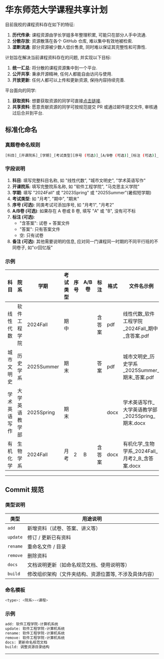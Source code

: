 # 华东师范大学课程共享计划

目前我校的课程资料存在如下的特征:

1. **历代传承**: 课程资源由学长学姐多年整理积累, 可能只在部分人手中流通.
2. **分散存放**: 资源散落在各个 GitHub 仓库, 难以集中有效地被检索.
3. **垄断流通**: 部分资源被少数人低价售卖, 同时难以保证其完整性和可靠性.

计划旨在解决当前课程资料存在的问题, 并实现以下目标:

1. **统一汇总**: 将分散的课程资源集中到一个平台.
2. **公开共享**: 秉承开源精神, 任何人都能自由访问与使用.
3. **开放更新**: 任何人都可以上传和更新资源, 保持内容持续完善.

平台面向的同学:

1. **获取资料**: 想要获取资源的同学可直接[点击链接](https://ecnusc.eagle233.top/).
2. **共享资料**: 愿意贡献资源的同学可按规范提交 PR 或通过邮件提交文件, 审核通过后合并到平台.

## 标准化命名

### 真题卷命名规则

```bash
[科目]_[开课院系]_[学期]_[考试类型][序号 (可选)]_[A/B卷 (可选)]_[标注 (可选)]_[备注 (可选)].[格式]
```

### 字段说明

1. **科目**: 填写完整科目名称, 如 "线性代数", "城市文明史", "学术英语写作"
2. **开课院系**: 填写完整院系名称, 如 "软件工程学院", "马克思主义学院"
3. **学期**: 填写 "2024Fall" 或 "2023Spring" 或 "2025Summer"(暑假短学期)
4. **考试类型**: 如 "月考", "期中", "期末"
5. **序号 (可选)**: 同类考试可添加序号, 如 "月考1", "月考2"
6. **A/B卷 (可选)**: 如果存在 A 卷或 B 卷, 填写 "A" 或 "B", 没有可不标
7. **标注 (可选)**:
     - "含答案": 试卷 + 答案文件
     - "答案": 只有答案文件
     - 空: 只有试卷
8. **备注 (可选)**: 其他需要说明的信息, 应对同一门课程同一时期的不同平行班的不同卷子, 如"cr回忆版"

### 示例

| 科目     | 院系      | 学期         | 考试类型 | 序号 | A/B卷 | 标注  | 格式   | 文件名示例                                  |
| ------ | ------- |------------|  ---- | -- | ---- | --- | ---- |----------------------------------------|
| 线性代数   | 软件工程学院  | 2024Fall   | 期中   |    |      | 含答案 | pdf  | 线性代数\_软件工程学院\_2024Fall\_期中\_含答案.pdf    |
| 城市文明史  | 历史学系    | 2025Summer |  期末   |    |      | 答案  | pdf  | 城市文明史\_历史学系\_2025Summer\_期末\_答案.pdf    |
| 学术英语写作 | 大学英语教学部 | 2025Spring |  期末   |    |      |     | docx | 学术英语写作\_大学英语教学部\_2025Spring\_期末.docx   |
| 有机化学   | 生物学系    | 2024Fall   |  月考   | 2  | B    | 含答案 | docx | 有机化学\_生物学系\_2024Fall\_月考2\_B\_含答案.docx |

---

## Commit 规范

### 类型说明

| 类型       | 用途说明                        |
| -------- | --------------------------- |
| `add`    | 新增资料（试卷、答案、讲义等）             |
| `update` | 修订 / 更新已有资料                 |
| `rename` | 重命名文件 / 目录                  |
| `remove` | 删除资料                        |
| `docs`   | 文档说明更新（如命名规范文档、使用说明等）       |
| `build`  | 修改组织架构（文件夹结构、资源位置等, 不涉及具体内容） |

### 命名模板

```bash
<type>: <院系>-<课程>
```

### 示例

```bash
add: 软件工程学院-计算机系统
update: 软件工程学院-计算机系统
rename: 软件工程学院-计算机系统
remove: 软件工程学院-计算机系统
docs: 更新命名规范文档
build: 调整资源目录结构
```

---
